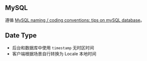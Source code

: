 ## MySQL

遵循 [MySQL naming / coding conventions: tips on mySQL database](https://anandarajpandey.com/2015/05/10/mysql-naming-coding-conventions-tips-on-mysql-database/)。

## Date Type

- 后台和数据库中使用 `timestamp` 无时区时间
- 客户端根据场景自行转换为 Locale 本地时间
